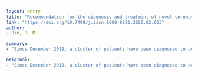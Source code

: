 ```yaml
---
layout: entry
title: "Recommendation for the diagnosis and treatment of novel coronavirus infection in children in Hubei (Trial version 1)"
link: "https://doi.org/10.7499/j.issn.1008-8830.2020.02.003"
author:
- Jin, R. M.

summary:
- "Since December 2019, a cluster of patients have been diagnosed to be infected with 2019 novel coronavirus (2019-nCoV) The epidemic has been spreading to other areas of the country and abroad. A few cases have progressed rapidly to acute respiratory distress syndrome and/or multiple organ function failure. The epidemiological survey has indicated that the general population is susceptible to 2019-ncoV. 14 children (6 months to 14 years of age, including 5 cases in Wuhan) have been confirmed to be."

original:
- "Since December 2019, a cluster of patients have been diagnosed to be infected with 2019 novel coronavirus (2019-nCoV) in Wuhan, China. The epidemic has been spreading to other areas of the country and abroad. A few cases have progressed rapidly to acute respiratory distress syndrome and/or multiple organ function failure. The epidemiological survey has indicated that the general population is susceptible to 2019-nCoV. A total of 14 children (6 months to 14 years of age, including 5 cases in Wuhan) have been confirmed to be infected with 2019-nCoV in China so far. In order to further standardize and enhance the clinical management of 2019-nCoV infection in children, reduce the incidence, and decrease the number of severe cases, we have formulated this diagnosis and treatment recommendation according to the recent information at home and abroad."
---
```


